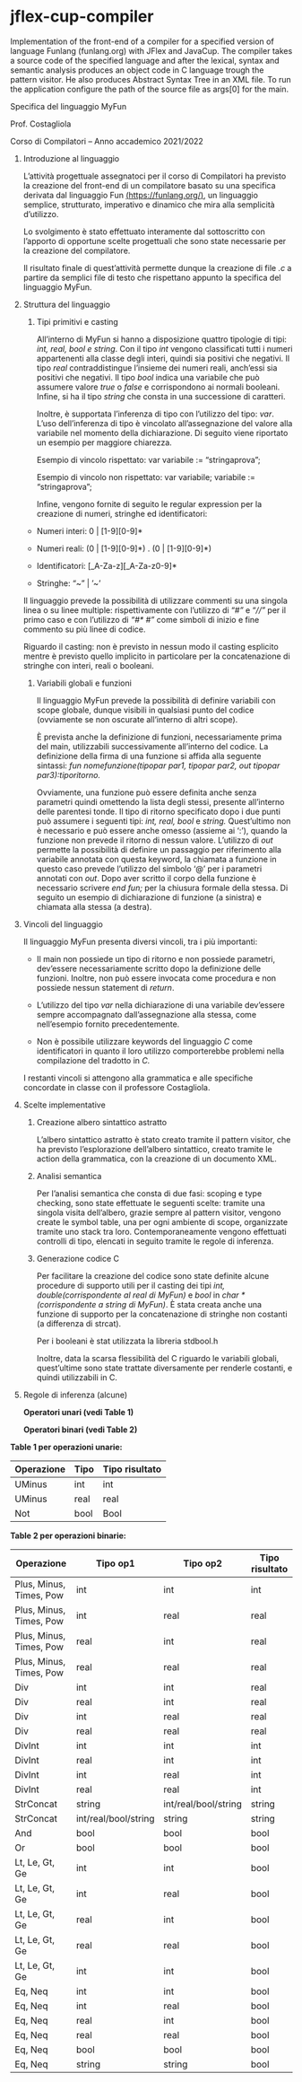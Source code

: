 # jflex-cup-compiler
Implementation of the front-end of a compiler for a specified version of language Funlang (funlang.org) with JFlex and JavaCup. The compiler takes a source code of the specified language and after the lexical, syntax and semantic analysis produces an object code in C language trough the pattern visitor. He also produces Abstract Syntax Tree in an XML file. To run the application configure the path of the source file as args[0] for the main.

Specifica del linguaggio MyFun

Prof. Costagliola

Corso di Compilatori – Anno accademico 2021/2022

1.  Introduzione al linguaggio

    L’attività progettuale assegnatoci per il corso di Compilatori ha previsto
    la creazione del front-end di un compilatore basato su una specifica
    derivata dal linguaggio Fun [(https://funlang.org/)](https://funlang.org/),
    un linguaggio semplice, strutturato, imperativo e dinamico che mira alla
    semplicità d’utilizzo.

    Lo svolgimento è stato effettuato interamente dal sottoscritto con l’apporto
    di opportune scelte progettuali che sono state necessarie per la creazione
    del compilatore.

    Il risultato finale di quest’attività permette dunque la creazione di file
    *.c* a partire da semplici file di testo che rispettano appunto la specifica
    del linguaggio MyFun.

2.  Struttura del linguaggio

    1.  Tipi primitivi e casting

        All’interno di MyFun si hanno a disposizione quattro tipologie di tipi:
        *int, real, bool e string*. Con il tipo *int* vengono classificati tutti
        i numeri appartenenti alla classe degli interi, quindi sia positivi che
        negativi. Il tipo *real* contraddistingue l’insieme dei numeri reali,
        anch’essi sia positivi che negativi. Il tipo *bool* indica una variabile
        che può assumere valore *true* o *false* e corrispondono ai normali
        booleani. Infine, si ha il tipo *string* che consta in una successione
        di caratteri.

        Inoltre, è supportata l’inferenza di tipo con l’utilizzo del tipo:
        *var*. L’uso dell’inferenza di tipo è vincolato all’assegnazione del
        valore alla variabile nel momento della dichiarazione. Di seguito viene
        riportato un esempio per maggiore chiarezza.

        Esempio di vincolo rispettato: var variabile := “stringaprova”;

        Esempio di vincolo non rispettato: var variabile; variabile :=
        “stringaprova”;

        Infine, vengono fornite di seguito le regular expression per la
        creazione di numeri, stringhe ed identificatori:

    -   Numeri interi: 0 \| [1-9][0-9]\*

    -   Numeri reali: (0 \| [1-9][0-9]\*) . (0 \| [1-9][0-9]\*)

    -   Identificatori: [_A-Za-z][_A-Za-z0-9]\*

    -   Stringhe: “\~” \| ’\~’

    Il linguaggio prevede la possibilità di utilizzare commenti su una singola
    linea o su linee multiple: rispettivamente con l’utilizzo di “*\#”* e “*//”*
    per il primo caso e con l’utilizzo di *“\#\* \#”* come simboli di inizio e
    fine commento su più linee di codice.

    Riguardo il casting: non è previsto in nessun modo il casting esplicito
    mentre è previsto quello implicito in particolare per la concatenazione di
    stringhe con interi, reali o booleani.

    1.  Variabili globali e funzioni

        Il linguaggio MyFun prevede la possibilità di definire variabili con
        scope globale, dunque visibili in qualsiasi punto del codice (ovviamente
        se non oscurate all’interno di altri scope).

        È prevista anche la definizione di funzioni, necessariamente prima del
        main, utilizzabili successivamente all’interno del codice. La
        definizione della firma di una funzione si affida alla seguente
        sintassi: *fun nomefunzione(tipopar par1, tipopar par2, out tipopar
        par3):tiporitorno.*

        Ovviamente, una funzione può essere definita anche senza parametri
        quindi omettendo la lista degli stessi, presente all’interno delle
        parentesi tonde. Il tipo di ritorno specificato dopo i due punti può
        assumere i seguenti tipi: *int, real, bool* e *string.* Quest’ultimo non
        è necessario e può essere anche omesso (assieme ai ‘:’), quando la
        funzione non prevede il ritorno di nessun valore. L’utilizzo di *out*
        permette la possibilità di definire un passaggio per riferimento alla
        variabile annotata con questa keyword, la chiamata a funzione in questo
        caso prevede l’utilizzo del simbolo ‘@’ per i parametri annotati con
        *out*. Dopo aver scritto il corpo della funzione è necessario scrivere
        *end fun;* per la chiusura formale della stessa. Di seguito un esempio
        di dichiarazione di funzione (a sinistra) e chiamata alla stessa (a
        destra).

1.  Vincoli del linguaggio

    Il linguaggio MyFun presenta diversi vincoli, tra i più importanti:

    -   Il main non possiede un tipo di ritorno e non possiede parametri, dev’essere
    necessariamente scritto dopo la definizione delle funzioni. Inoltre, non può
    essere invocata come procedura e non possiede nessun statement di *return*.

    -   L’utilizzo del tipo *var* nella dichiarazione di una variabile dev’essere
    sempre accompagnato dall’assegnazione alla stessa, come nell’esempio fornito
    precedentemente.

    -   Non è possibile utilizzare keywords del linguaggio *C* come identificatori
    in quanto il loro utilizzo comporterebbe problemi nella compilazione del
    tradotto in *C.*

    I restanti vincoli si attengono alla grammatica e alle specifiche concordate
    in classe con il professore Costagliola.

1.  Scelte implementative

    1.  Creazione albero sintattico astratto

        L’albero sintattico astratto è stato creato tramite il pattern visitor,
        che ha previsto l’esplorazione dell’albero sintattico, creato tramite le
        action della grammatica, con la creazione di un documento XML.

    2.  Analisi semantica

        Per l’analisi semantica che consta di due fasi: scoping e type checking,
        sono state effettuate le seguenti scelte: tramite una singola visita
        dell’albero, grazie sempre al pattern visitor, vengono create le symbol
        table, una per ogni ambiente di scope, organizzate tramite uno stack tra
        loro. Contemporaneamente vengono effettuati controlli di tipo, elencati
        in seguito tramite le regole di inferenza.

    3.  Generazione codice C

        Per facilitare la creazione del codice sono state definite alcune
        procedure di supporto utili per il casting dei tipi *int,
        double(corrispondente al real di MyFun)* e *bool* in *char \*
        (corrispondente a string di MyFun)*. È stata creata anche una funzione
        di supporto per la concatenazione di stringhe non costanti (a differenza
        di strcat).

        Per i booleani è stat utilizzata la libreria stdbool.h

        Inoltre, data la scarsa flessibilità del C riguardo le variabili
        globali, quest’ultime sono state trattate diversamente per renderle
        costanti, e quindi utilizzabili in C.

2.  Regole di inferenza (alcune)

    **Operatori unari (vedi Table 1)**

    **Operatori binari (vedi Table 2)**

**Table 1 per operazioni unarie:**

| **Operazione** | **Tipo** | **Tipo risultato** |
|----------------|----------|--------------------|
| UMinus         | int      | int                |
| UMinus         | real     | real               |
| Not            | bool     | Bool               |

**Table 2 per operazioni binarie:**

| **Operazione**          | **Tipo op1**         | **Tipo op2**         | **Tipo risultato** |
|-------------------------|----------------------|----------------------|--------------------|
| Plus, Minus, Times, Pow | int                  | int                  | int                |
| Plus, Minus, Times, Pow | int                  | real                 | real               |
| Plus, Minus, Times, Pow | real                 | int                  | real               |
| Plus, Minus, Times, Pow | real                 | real                 | real               |
| Div                     | int                  | int                  | real               |
| Div                     | real                 | int                  | real               |
| Div                     | int                  | real                 | real               |
| Div                     | real                 | real                 | real               |
| DivInt                  | int                  | int                  | int                |
| DivInt                  | real                 | int                  | int                |
| DivInt                  | int                  | real                 | int                |
| DivInt                  | real                 | real                 | int                |
| StrConcat               | string               | int/real/bool/string | string             |
| StrConcat               | int/real/bool/string | string               | string             |
| And                     | bool                 | bool                 | bool               |
| Or                      | bool                 | bool                 | bool               |
| Lt, Le, Gt, Ge          | int                  | int                  | bool               |
| Lt, Le, Gt, Ge          | int                  | real                 | bool               |
| Lt, Le, Gt, Ge          | real                 | int                  | bool               |
| Lt, Le, Gt, Ge          | real                 | real                 | bool               |
| Lt, Le, Gt, Ge          | int                  | int                  | bool               |
| Eq, Neq                 | int                  | int                  | bool               |
| Eq, Neq                 | int                  | real                 | bool               |
| Eq, Neq                 | real                 | int                  | bool               |
| Eq, Neq                 | real                 | real                 | bool               |
| Eq, Neq                 | bool                 | bool                 | bool               |
| Eq, Neq                 | string               | string               | bool               |
